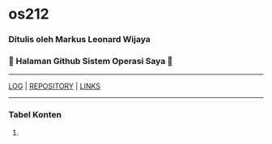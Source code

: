 # os212
### Ditulis oleh Markus Leonard Wijaya 
### 🌠 Halaman Github Sistem Operasi Saya 🌠

________________________________________________________
[LOG](TXT/mylog.txt) | [REPOSITORY](https://github.com/MarkusLeonardWijaya/os212) | [LINKS](LINKS/) 

________________________________________________________


### Tabel Konten
1. 
